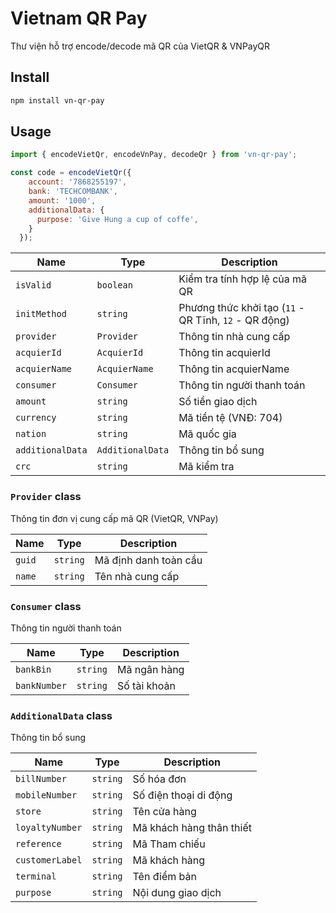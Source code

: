 # Vietnam QR Pay

Thư viện hỗ trợ encode/decode mã QR của VietQR & VNPayQR

## Install

```bash
npm install vn-qr-pay
```

## Usage


```javascript
import { encodeVietQr, encodeVnPay, decodeQr } from 'vn-qr-pay';

const code = encodeVietQr({
    account: '7868255197',
    bank: 'TECHCOMBANK',
    amount: '1000',
    additionalData: {
      purpose: 'Give Hung a cup of coffe',
    }
  });

```
| Name | Type | Description |
| --- | --- | --- |
| `isValid` | `boolean` | Kiểm tra tính hợp lệ của mã QR |
| `initMethod` | `string` | Phương thức khởi tạo (`11` - QR Tĩnh, `12` - QR động) |
| `provider` | `Provider` | Thông tin nhà cung cấp |
| `acquierId` | `AcquierId` | Thông tin acquierId |
| `acquierName` | `AcquierName` | Thông tin acquierName |
| `consumer` | `Consumer` | Thông tin người thanh toán |
| `amount` | `string` | Số tiền giao dịch |
| `currency` | `string` | Mã tiền tệ (VNĐ: 704) |
| `nation` | `string` | Mã quốc gia |
| `additionalData` | `AdditionalData` | Thông tin bổ sung |
| `crc` | `string` | Mã kiểm tra |

### `Provider` class

Thông tin đơn vị cung cấp mã QR (VietQR, VNPay)


| Name | Type | Description |
| --- | --- | --- |
| `guid` | `string` | Mã định danh toàn cầu |
| `name` | `string` | Tên nhà cung cấp |

### `Consumer` class

Thông tin người thanh toán

| Name | Type | Description |
| --- | --- | --- |
| `bankBin` | `string` | Mã ngân hàng |
| `bankNumber` | `string` | Số tài khoản |

### `AdditionalData` class

Thông tin bổ sung

| Name | Type | Description |
| --- | --- | --- |
| `billNumber` | `string` | Số hóa đơn |
| `mobileNumber` | `string` | Số điện thoại di động |
| `store` | `string` | Tên cửa hàng |
| `loyaltyNumber` | `string` | Mã khách hàng thân thiết |
| `reference` | `string` | Mã Tham chiếu |
| `customerLabel` | `string` | Mã khách hàng |
| `terminal` | `string` | Tên điểm bản |
| `purpose` | `string` | Nội dung giao dịch |
